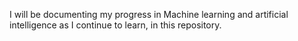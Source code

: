 I will be documenting my progress in Machine learning and artificial intelligence as I continue to learn, in this repository. 
